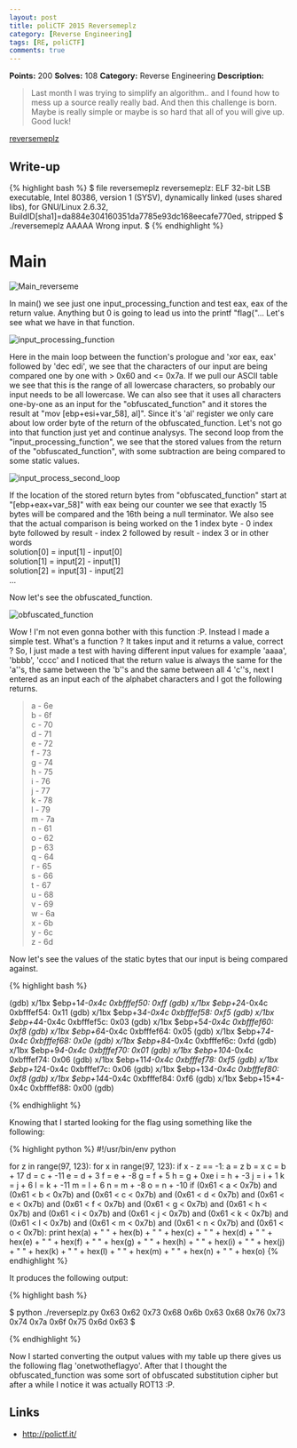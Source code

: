 ```yaml
---
layout: post
title: poliCTF 2015 Reversemeplz
category: [Reverse Engineering]
tags: [RE, poliCTF]
comments: true
---
```


**Points:** 200
**Solves:** 108
**Category:** Reverse Engineering
**Description:**

> Last month I was trying to simplify an algorithm.. and I found how to mess up a source really really bad. And then this challenge is born. Maybe is really simple or maybe is so hard that all of you will give up. Good luck!

[reversemeplz]({{site.url}}/assets/reversemeplz)

## Write-up

{% highlight bash %}
$ file reversemeplz 
reversemeplz: ELF 32-bit LSB  executable, Intel 80386, version 1 (SYSV), dynamically linked (uses shared libs), for GNU/Linux 2.6.32, BuildID[sha1]=da884e304160351da7785e93dc168eecafe770ed, stripped
$ ./reversemeplz 
AAAAA
Wrong input.
$ 
{% endhighlight %}

# Main

![Main_reverseme]({{site.url}}/assets/Main_reverseme.png)

In main() we see just one input_processing_function and test eax, eax of the return value. Anything but 0 is going to lead us into the
printf "flag{"... Let's see what we have in that function.

![input_processing_function]({{site.url}}/assets/input_processing_function.png)

Here in the main loop between the function's prologue and 'xor eax, eax' followed by 'dec edi', we see that the characters
of our input are being compared one by one with > 0x60 and <= 0x7a. If we pull our ASCII table we see that this is the range of all
lowercase characters, so probably our input needs to be all lowercase. We can also see that it uses all characters one-by-one as
an input for the "obfuscated_function" and it stores the result at "mov	[ebp+esi+var_58], al]". Since it's 'al' register
we only care about low order byte of the return of the obfuscated_function. Let's not go into that function just yet and continue analysys.
The second loop from the "input_processing_function", we see that the stored values from the return of the "obfuscated_function",
with some subtraction are being compared to some static values.

![input_process_second_loop]({{site.url}}/assets/input_process_second_loop.png)

If the location of the stored return bytes from "obfuscated_function" start at "[ebp+eax+var_58]" with eax being our counter we see that
exactly 15 bytes will be compared and the 16th being a null terminator. We also see that the actual comparison is being worked on the 1 index byte - 0 index byte
followed by result - index 2 followed by result - index 3 or in other words   
solution[0] = input[1] - input[0]   
solution[1] = input[2] - input[1]   
solution[2] = input[3] - input[2]   
...

Now let's see the obfuscated_function.

![obfuscated_function]({{site.url}}/assets/obfuscated_function.png)

Wow ! I'm not even gonna bother with this function :P. Instead I made a simple test. What's a function ? It takes input and it returns a value, correct ?
So, I just made a test with having different input values for example 'aaaa', 'bbbb', 'cccc' and I noticed that the return value is always the same for the 'a''s, the same between the 'b''s and
the same between all 4 'c''s, next I entered as an input each of the alphabet characters and I got the following returns.

> a - 6e   
> b - 6f   
> c - 70   
> d - 71   
> e - 72   
> f - 73   
> g - 74   
> h - 75   
> i - 76   
> j - 77   
> k - 78   
> l - 79   
> m - 7a   
> n - 61  
> o - 62  
> p - 63  
> q - 64  
> r - 65  
> s - 66  
> t - 67  
> u - 68  
> v - 69  
> w - 6a  
> x - 6b  
> y - 6c  
> z - 6d  

Now let's see the values of the static bytes that our input is being compared against.

{% highlight bash %}

(gdb) x/1bx $ebp+1*4-0x4c
0xbfffef50:	0xff
(gdb) x/1bx $ebp+2*4-0x4c
0xbfffef54:	0x11
(gdb) x/1bx $ebp+3*4-0x4c
0xbfffef58:	0xf5
(gdb) x/1bx $ebp+4*4-0x4c
0xbfffef5c:	0x03
(gdb) x/1bx $ebp+5*4-0x4c
0xbfffef60:	0xf8
(gdb) x/1bx $ebp+6*4-0x4c
0xbfffef64:	0x05
(gdb) x/1bx $ebp+7*4-0x4c
0xbfffef68:	0x0e
(gdb) x/1bx $ebp+8*4-0x4c
0xbfffef6c:	0xfd
(gdb) x/1bx $ebp+9*4-0x4c
0xbfffef70:	0x01
(gdb) x/1bx $ebp+10*4-0x4c
0xbfffef74:	0x06
(gdb) x/1bx $ebp+11*4-0x4c
0xbfffef78:	0xf5
(gdb) x/1bx $ebp+12*4-0x4c
0xbfffef7c:	0x06
(gdb) x/1bx $ebp+13*4-0x4c
0xbfffef80:	0xf8
(gdb) x/1bx $ebp+14*4-0x4c
0xbfffef84:	0xf6
(gdb) x/1bx $ebp+15*4-0x4c
0xbfffef88:	0x00
(gdb) 

{% endhighlight %}

Knowing that I started looking for the flag using something like the following:

{% highlight python %}
#!/usr/bin/env python

for z in range(97, 123):
	for x in range(97, 123):
		if x - z == -1:
			a = z
			b = x
			c = b + 17
			d = c + -11
			e = d + 3
			f = e + -8
			g = f + 5
			h = g + 0xe
			i = h + -3
			j = i + 1
			k = j + 6
			l = k + -11
			m = l + 6
			n = m + -8
			o = n + -10
			if (0x61 < a < 0x7b) and (0x61 < b < 0x7b) and (0x61 < c < 0x7b) and (0x61 < d < 0x7b) and (0x61 < e < 0x7b) and (0x61 < f < 0x7b) and (0x61 < g < 0x7b) and (0x61 < h < 0x7b) and (0x61 < i < 0x7b) and (0x61 < j < 0x7b) and (0x61 < k < 0x7b) and (0x61 < l < 0x7b) and (0x61 < m < 0x7b) and (0x61 < n < 0x7b) and (0x61 < o < 0x7b):
				print hex(a) + " " + hex(b) + " " + hex(c) + " " + hex(d) + " " + hex(e) + " " + hex(f) + " " + hex(g) + " " + hex(h) + " " + hex(i) + " " + hex(j) + " " + hex(k) + " " + hex(l) + " " + hex(m) + " " + hex(n) + " " + hex(o)
{% endhighlight %}

It produces the following output:

{% highlight bash %}

$ python ./reverseplz.py 
0x63 0x62 0x73 0x68 0x6b 0x63 0x68 0x76 0x73 0x74 0x7a 0x6f 0x75 0x6d 0x63
$ 

{% endhighlight %}

Now I started converting the output values with my table up there gives us the following flag 'onetwotheflagyo'.
After that I thought the obfuscated_function was some sort of obfuscated substitution cipher but after a while I notice it was actually ROT13 :P.

## Links

* <http://polictf.it/>
